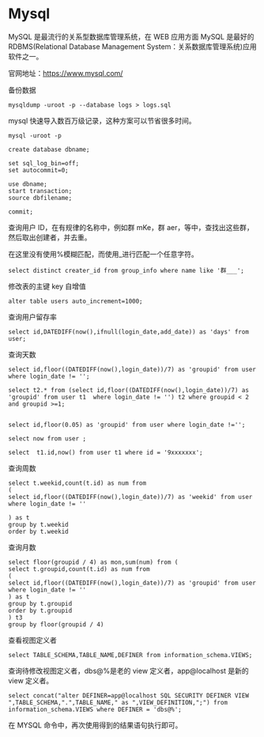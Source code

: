 # Mysql

MySQL 是最流行的关系型数据库管理系统，在 WEB 应用方面 MySQL 是最好的 RDBMS(Relational Database Management System：关系数据库管理系统)应用软件之一。

官网地址：https://www.mysql.com/

备份数据

```
mysqldump -uroot -p --database logs > logs.sql
```

mysql 快速导入数百万级记录，这种方案可以节省很多时间。

```
mysql -uroot -p

create database dbname;

set sql_log_bin=off;
set autocommit=0;

use dbname;
start transaction;
source dbfilename;

commit;
```

查询用户 ID，在有规律的名称中，例如群 mKe，群 aer，等中，查找出这些群，然后取出创建者，并去重。

在这里没有使用%模糊匹配，而使用\_进行匹配一个任意字符。

```
select distinct creater_id from group_info where name like '群___';
```

修改表的主键 key 自增值

```
alter table users auto_increment=1000;
```

查询用户留存率

```
select id,DATEDIFF(now(),ifnull(login_date,add_date)) as 'days' from user;
```

查询天数

```
select id,floor((DATEDIFF(now(),login_date))/7) as 'groupid' from user  where login_date != '';

select t2.* from (select id,floor((DATEDIFF(now(),login_date))/7) as 'groupid' from user t1  where login_date != '') t2 where groupid < 2 and groupid >=1;


select id,floor(0.05) as 'groupid' from user where login_date !='';

select now from user ;

select  t1.id,now() from user t1 where id = '9xxxxxxx';
```

查询周数

```
select t.weekid,count(t.id) as num from
(
select id,floor((DATEDIFF(now(),login_date))/7) as 'weekid' from user  where login_date != ''

) as t
group by t.weekid
order by t.weekid
```

查询月数

```
select floor(groupid / 4) as mon,sum(num) from (
select t.groupid,count(t.id) as num from
(
select id,floor((DATEDIFF(now(),login_date))/7) as 'groupid' from user  where login_date != ''
) as t
group by t.groupid
order by t.groupid
) t3
group by floor(groupid / 4)
```

查看视图定义者

```
select TABLE_SCHEMA,TABLE_NAME,DEFINER from information_schema.VIEWS;
```

查询待修改视图定义者，dbs@%是老的 view 定义者，app@localhost 是新的 view 定义者。

```
select concat("alter DEFINER=app@localhost SQL SECURITY DEFINER VIEW ",TABLE_SCHEMA,".",TABLE_NAME," as ",VIEW_DEFINITION,";") from information_schema.VIEWS where DEFINER = 'dbs@%';
```

在 MYSQL 命令中，再次使用得到的结果语句执行即可。
